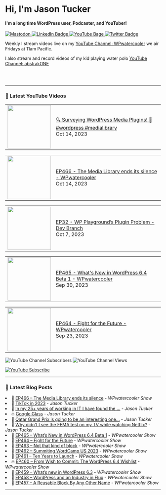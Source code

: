 # Hi, I'm Jason Tucker

#### I'm a long time WordPress user, Podcaster, and YouTuber!

<div id="badges">
  <a href="https://simian.rodeo/@jasontucker">
<img alt="Mastodon" src="https://img.shields.io/mastodon/follow/109265629430158597?domain=https%3A%2F%2Fsimian.rodeo&label=Follow%20%40jasontucker%40simianrodeo%20on%20Mastodon&logo=mastodon&style=for-the-badge">
  </a>
  <a href="https://linkedin.com/in/jasontucker">
    <img src="https://img.shields.io/badge/LinkedIn-blue?style=for-the-badge&logo=linkedin&logoColor=white" alt="LinkedIn Badge"/>
  </a>
  <a href="https://youtube.com/wpwatercooler">
    <img src="https://img.shields.io/youtube/channel/views/UCJwt6pUOwhJgmcJ9j-uS5Jw?label=YouTube&logo=YOUTUBE&style=for-the-badge" alt="YouTube Bage">
  </a>
  <a href="https://twitter.com/jasontucker">
    <img src="https://img.shields.io/badge/Twitter-grey?style=for-the-badge&logo=twitter&logoColor=white" alt="Twitter Badge"/>
  </a>
</div>


Weekly I stream videos live on my [YouTube Channel: WPwatercooler](https://youtube.com/wpwatercooler) we air Fridays at 11am Pacific.

I also stream and record videos of my kid playing water polo [YouTube Channel: abstrakONE](https://youtube.com/abstrakone)



<br />
<br />

---

### 🎥 Latest YouTube Videos

<!-- YOUTUBE:START --><table><tr><td><a href="https://www.youtube.com/watch?v=NDXoeveEV9I"><img width="140px" src="https://i.ytimg.com/vi/NDXoeveEV9I/mqdefault.jpg"></a></td>
<td><a href="https://www.youtube.com/watch?v=NDXoeveEV9I">🔍 Surveying WordPress Media Plugins! 🚀 #wordpress #medialibrary</a><br/>Oct 14, 2023</td></tr></table>
<table><tr><td><a href="https://www.youtube.com/watch?v=aqeKKIMaqfg"><img width="140px" src="https://i.ytimg.com/vi/aqeKKIMaqfg/mqdefault.jpg"></a></td>
<td><a href="https://www.youtube.com/watch?v=aqeKKIMaqfg">EP466 - The Media Library ends its silence - WPwatercooler</a><br/>Oct 14, 2023</td></tr></table>
<table><tr><td><a href="https://www.youtube.com/watch?v=NxRTOHX1RNs"><img width="140px" src="https://i.ytimg.com/vi/NxRTOHX1RNs/mqdefault.jpg"></a></td>
<td><a href="https://www.youtube.com/watch?v=NxRTOHX1RNs">EP32 - WP Playground’s Plugin Problem - Dev Branch</a><br/>Oct 7, 2023</td></tr></table>
<table><tr><td><a href="https://www.youtube.com/watch?v=sTPXnn8PxlE"><img width="140px" src="https://i.ytimg.com/vi/sTPXnn8PxlE/mqdefault.jpg"></a></td>
<td><a href="https://www.youtube.com/watch?v=sTPXnn8PxlE">EP465 - What&#39;s New in WordPress 6.4 Beta 1 - WPwatercooler</a><br/>Sep 30, 2023</td></tr></table>
<table><tr><td><a href="https://www.youtube.com/watch?v=kvBABfuuq7Y"><img width="140px" src="https://i.ytimg.com/vi/kvBABfuuq7Y/mqdefault.jpg"></a></td>
<td><a href="https://www.youtube.com/watch?v=kvBABfuuq7Y">EP464 - Fight for the Future - WPwatercooler</a><br/>Sep 23, 2023</td></tr></table>
<!-- YOUTUBE:END -->


![YouTube Channel Subscribers](https://img.shields.io/youtube/channel/subscribers/UCJwt6pUOwhJgmcJ9j-uS5Jw?style=social)
![YouTube Channel Views](https://img.shields.io/youtube/channel/views/UCJwt6pUOwhJgmcJ9j-uS5Jw?style=social)
<br />

[![YouTube Subscribe](https://img.shields.io/badge/YouTube_@wpwatercooler-SUBSCRIBE-red?logo=youtube&style=for-the-badge&logoColor=red)](https://www.youtube.com/wpwatercooler?sub_confirmation=1) 




---

### 📑 Latest Blog Posts

<!-- BLOG-POST-LIST:START --><li>🚀 <a href='https://wpwatercooler.com/wpwatercooler/ep466-the-media-library-ends-its-silence/'>EP466 – The Media Library ends its silence</a> - <em>WPwatercooler Show</em></li><li>💫 <a href='https://jasontucker.blog/2023/10/09/tiktok-in.html'>TikTok in 2023</a> - <em>Jason Tucker</em></li><li>🚀 <a href='https://jasontucker.blog/2023/10/09/in-my-years.html'>In my 25+ years of working in IT I have found the ...</a> - <em>Jason Tucker</em></li><li>🔥 <a href='https://jasontucker.blog/2023/10/08/google-glass.html'>Google Glass</a> - <em>Jason Tucker</em></li><li>💫 <a href='https://jasontucker.blog/2023/10/07/qatar-grand-prix.html'>Qatar Grand Prix is going to be an interesting one...</a> - <em>Jason Tucker</em></li><li>💯 <a href='https://jasontucker.blog/2023/10/04/why-didnt-i.html'>Why didn&#39;t I see the FEMA test on my TV while watching Netflix?</a> - <em>Jason Tucker</em></li><li>🚀 <a href='https://wpwatercooler.com/wpwatercooler/ep465-whats-new-in-wordpress-6-4-beta-1/'>EP465 – What’s New in WordPress 6.4 Beta 1</a> - <em>WPwatercooler Show</em></li><li>💫 <a href='https://wpwatercooler.com/wpwatercooler/ep464-fight-for-the-future/'>EP464 – Fight for the Future</a> - <em>WPwatercooler Show</em></li><li>💯 <a href='https://wpwatercooler.com/wpwatercooler/ep463-not-that-kind-of-block/'>EP463 – Not that kind of block</a> - <em>WPwatercooler Show</em></li><li>🚀 <a href='https://wpwatercooler.com/wpwatercooler/ep462-summiting-wordcamp-us-2023/'>EP462 – Summiting WordCamp US 2023</a> - <em>WPwatercooler Show</em></li><li>💫 <a href='https://wpwatercooler.com/wpwatercooler/ep461-ten-years-to-launch/'>EP461 – Ten Years to Launch</a> - <em>WPwatercooler Show</em></li><li>🔥 <a href='https://wpwatercooler.com/wpwatercooler/ep460-from-wish-to-commit-the-wordpress-6-4-wishlist/'>EP460 – From Wish to Commit: The WordPress 6.4 Wishlist</a> - <em>WPwatercooler Show</em></li><li>💯 <a href='https://wpwatercooler.com/wpwatercooler/ep459-whats-new-in-wordpress-6-3/'>EP459 – What’s new in WordPress 6.3</a> - <em>WPwatercooler Show</em></li><li>🚀 <a href='https://wpwatercooler.com/wpwatercooler/ep458-wordpress-and-an-industry-in-flux/'>EP458 – WordPress and an Industry in Flux</a> - <em>WPwatercooler Show</em></li><li>💫 <a href='https://wpwatercooler.com/wpwatercooler/ep457-a-reusable-block-by-any-other-name/'>EP457 – A Reusable Block By Any Other Name</a> - <em>WPwatercooler Show</em></li><!-- BLOG-POST-LIST:END -->


---
